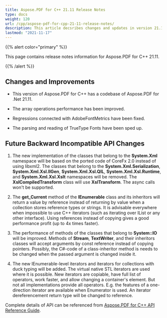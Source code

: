 ```yaml
---
title: Aspose.PDF for C++ 21.11 Release Notes
type: docs
weight: 120
url: /cpp/aspose-pdf-for-cpp-21-11-release-notes/
description: This article decsribes changes and updates in version 21.11 of Aspose.PDF for C++ library
lastmod: "2021-11-17"
---
```


{{% alert color="primary" %}}

This page contains release notes information for Aspose.PDF for C++ 21.11.

{{% /alert %}}

## Changes and Improvements

+ This version of Aspose.PDF for C++ has a codebase of Aspose.PDF for .Net 21.11.

+ The array operations performance has been improved.

+ Regressions connected with AdobeFontMetrics have been fixed.

+ The parsing and reading of TrueType Fonts have been sped up.


## Future Backward Incompatible API Changes

1. The new implementation of the classes that belong to the **System.Xml** namespace will be based on the ported code of CoreFx 2.0 instead of using libxml2. The classes that belong to the **System.Xml.Serialization**, **System.Xml.Xsl.IlGen**, **System.Xml.Xsl.QIL**, **System.Xml.Xsl.Runtime**, and **System.Xml.Xsl.Xslt** namespaces will be removed. The **XslCompiledTransform** class will use **XslTransform**. The async calls won't be supported.

1. The **get_Current** method of the **IEnumerable** class and its inheritors will return a value by reference instead of returning by value when a collection stores reference types or strings. It is advisable everywhere when impossible to use C++ iterators (such as iterating over IList or any other interface). Using references instead of copying gives a good performance profit (up to 4x times faster).

1. The performance of methods of the classes that belong to **System::IO** will be improved. Methods of **Stream**, **TextWriter**, and their inheritors classes will accept arguments by const reference instead of copying pointers. Possibly, the C#-code of a class-inheritor method is needs to be changed when the passed argument is changed inside it.

1. The new IEnumerable-level iterators and iterators for collections with duck typing will be added. The virtual native STL iterators are used where it is possible. New iterators are copiable, have full list of operators, work faster, and allow changing a container's element. But not all implementations provide all operators. E.g. the features of a one-direction iterator are available when Enumerator is used. An iterator dereferencement return type will be changed to reference.

Complete details of API can be referenced from [Aspose.PDF for C++ API Reference Guide](https://reference.aspose.com/pdf/cpp).
